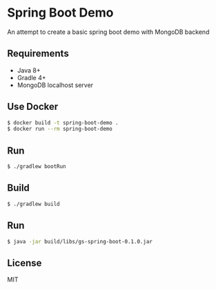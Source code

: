 # Spring Boot Demo
An attempt to create a basic spring boot demo with MongoDB backend

## Requirements

- Java 8+
- Gradle 4+
- MongoDB localhost server

## Use Docker

```bash
$ docker build -t spring-boot-demo .
$ docker run --rm spring-boot-demo
```

## Run

```bash
$ ./gradlew bootRun
```

## Build

```bash
$ ./gradlew build
```

## Run

```bash
$ java -jar build/libs/gs-spring-boot-0.1.0.jar
```

## License

MIT